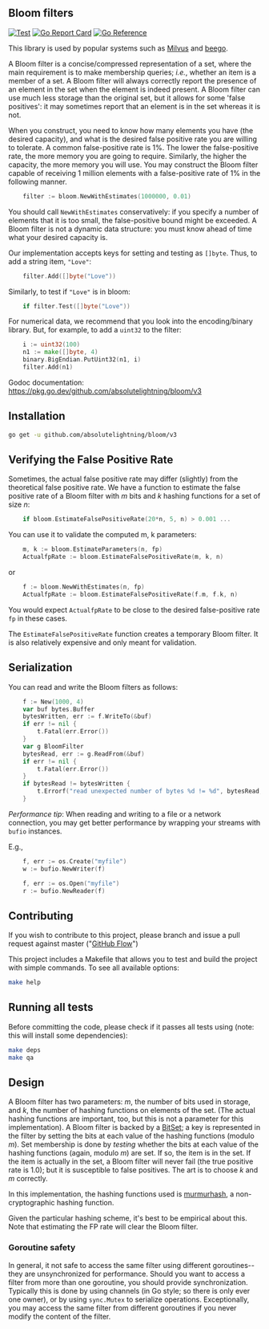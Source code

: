 Bloom filters
-------------
[![Test](https://github.com/absolutelightning/bloom/actions/workflows/test.yml/badge.svg)](https://github.com/absolutelightning/bloom/actions/workflows/test.yml)
[![Go Report Card](https://goreportcard.com/badge/github.com/absolutelightning/bloom)](https://goreportcard.com/report/github.com/absolutelightning/bloom)
[![Go Reference](https://pkg.go.dev/badge/github.com/absolutelightning/bloom.svg)](https://pkg.go.dev/github.com/absolutelightning/bloom/v3)

This library is used by popular systems such as [Milvus](https://github.com/milvus-io/milvus) and [beego](https://github.com/beego/Beego).

A Bloom filter is a concise/compressed representation of a set, where the main
requirement is to make membership queries; _i.e._, whether an item is a
member of a set. A Bloom filter will always correctly report the presence
of an element in the set when the element is indeed present. A Bloom filter 
can use much less storage than the original set, but it allows for some 'false positives':
it may sometimes report that an element is in the set whereas it is not.

When you construct, you need to know how many elements you have (the desired capacity), and what is the desired false positive rate you are willing to tolerate. A common false-positive rate is 1%. The
lower the false-positive rate, the more memory you are going to require. Similarly, the higher the
capacity, the more memory you will use.
You may construct the Bloom filter capable of receiving 1 million elements with a false-positive
rate of 1% in the following manner. 

```Go
    filter := bloom.NewWithEstimates(1000000, 0.01) 
```

You should call `NewWithEstimates` conservatively: if you specify a number of elements that it is
too small, the false-positive bound might be exceeded. A Bloom filter is not a dynamic data structure:
you must know ahead of time what your desired capacity is.

Our implementation accepts keys for setting and testing as `[]byte`. Thus, to
add a string item, `"Love"`:

```Go
    filter.Add([]byte("Love"))
```

Similarly, to test if `"Love"` is in bloom:

```Go
    if filter.Test([]byte("Love"))
```

For numerical data, we recommend that you look into the encoding/binary library. But, for example, to add a `uint32` to the filter:

```Go
    i := uint32(100)
    n1 := make([]byte, 4)
    binary.BigEndian.PutUint32(n1, i)
    filter.Add(n1)
```

Godoc documentation:  https://pkg.go.dev/github.com/absolutelightning/bloom/v3 


## Installation

```bash
go get -u github.com/absolutelightning/bloom/v3
```

## Verifying the False Positive Rate


Sometimes, the actual false positive rate may differ (slightly) from the
theoretical false positive rate. We have a function to estimate the false positive rate of a
Bloom filter with _m_ bits and _k_ hashing functions for a set of size _n_:

```Go
    if bloom.EstimateFalsePositiveRate(20*n, 5, n) > 0.001 ...
```

You can use it to validate the computed m, k parameters:

```Go
    m, k := bloom.EstimateParameters(n, fp)
    ActualfpRate := bloom.EstimateFalsePositiveRate(m, k, n)
```

or

```Go
    f := bloom.NewWithEstimates(n, fp)
    ActualfpRate := bloom.EstimateFalsePositiveRate(f.m, f.k, n)
```

You would expect `ActualfpRate` to be close to the desired false-positive rate `fp` in these cases.

The `EstimateFalsePositiveRate` function creates a temporary Bloom filter. It is
also relatively expensive and only meant for validation.

## Serialization

You can read and write the Bloom filters as follows:


```Go
	f := New(1000, 4)
	var buf bytes.Buffer
	bytesWritten, err := f.WriteTo(&buf)
	if err != nil {
		t.Fatal(err.Error())
	}
	var g BloomFilter
	bytesRead, err := g.ReadFrom(&buf)
	if err != nil {
		t.Fatal(err.Error())
	}
	if bytesRead != bytesWritten {
		t.Errorf("read unexpected number of bytes %d != %d", bytesRead, bytesWritten)
	}
```

*Performance tip*: 
When reading and writing to a file or a network connection, you may get better performance by 
wrapping your streams with `bufio` instances.

E.g., 
```Go
	f, err := os.Create("myfile")
	w := bufio.NewWriter(f)
```
```Go
	f, err := os.Open("myfile")
	r := bufio.NewReader(f)
```

## Contributing

If you wish to contribute to this project, please branch and issue a pull request against master ("[GitHub Flow](https://guides.github.com/introduction/flow/)")

This project includes a Makefile that allows you to test and build the project with simple commands.
To see all available options:
```bash
make help
```

## Running all tests

Before committing the code, please check if it passes all tests using (note: this will install some dependencies):
```bash
make deps
make qa
```

## Design

A Bloom filter has two parameters: _m_, the number of bits used in storage, and _k_, the number of hashing functions on elements of the set. (The actual hashing functions are important, too, but this is not a parameter for this implementation). A Bloom filter is backed by a [BitSet](https://github.com/absolutelightning/bitset); a key is represented in the filter by setting the bits at each value of the  hashing functions (modulo _m_). Set membership is done by _testing_ whether the bits at each value of the hashing functions (again, modulo _m_) are set. If so, the item is in the set. If the item is actually in the set, a Bloom filter will never fail (the true positive rate is 1.0); but it is susceptible to false positives. The art is to choose _k_ and _m_ correctly.

In this implementation, the hashing functions used is [murmurhash](github.com/twmb/murmur3), a non-cryptographic hashing function.


Given the particular hashing scheme, it's best to be empirical about this. Note
that estimating the FP rate will clear the Bloom filter.




### Goroutine safety

In general, it not safe to access
the same filter using different goroutines--they are
unsynchronized for performance. Should you want to access
a filter from more than one goroutine, you should
provide synchronization. Typically this is done by using channels (in Go style; so there is only ever one owner),
or by using `sync.Mutex` to serialize operations. Exceptionally, you may access the same filter from different
goroutines if you never modify the content of the filter.
